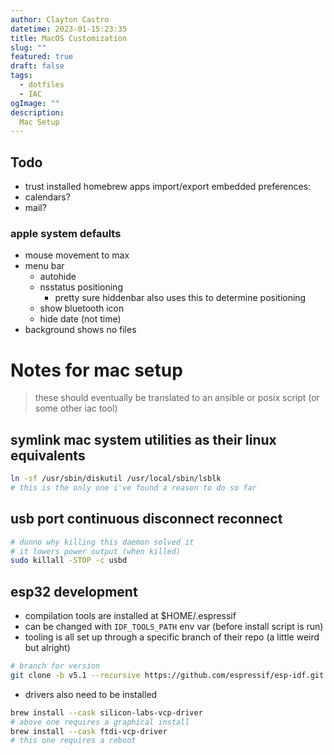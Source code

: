 ```yaml
---
author: Clayton Castro
datetime: 2023-01-15:23:35
title: MacOS Customization
slug: ""
featured: true
draft: false
tags:
  - dotfiles
  - IAC
ogImage: ""
description:
  Mac Setup
---
```


## Todo
- trust installed homebrew apps
import/export embedded preferences:
- calendars?
- mail?
### apple system defaults
- mouse movement to max
- menu bar
    - autohide
    - nsstatus positioning
        - pretty sure hiddenbar also uses this to determine positioning
    - show bluetooth icon
    - hide date (not time)
- background shows no files

# Notes for mac setup
> these should eventually be translated to an ansible or posix script (or some other iac tool)

## symlink mac system utilities as their linux equivalents
```bash
ln -sf /usr/sbin/diskutil /usr/local/sbin/lsblk
# this is the only one i've found a reason to do so far
```
## usb port continuous disconnect reconnect
```bash
# dunno why killing this daemon solved it
# it lowers power output (when killed)
sudo killall -STOP -c usbd
```
## esp32 development
- compilation tools are installed at $HOME/.espressif
- can be changed with `IDF_TOOLS_PATH` env var (before install script is run)
- tooling is all set up through a specific branch of their repo (a little weird but alright)
```bash
# branch for version
git clone -b v5.1 --recursive https://github.com/espressif/esp-idf.git
```
- drivers also need to be installed
```bash
brew install --cask silicon-labs-vcp-driver
# above one requires a graphical install
brew install --cask ftdi-vcp-driver
# this one requires a reboot
```
